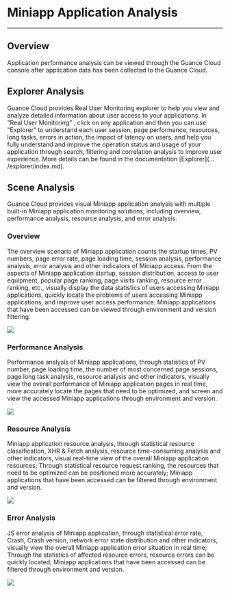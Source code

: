 # Miniapp Application Analysis
---

## Overview

Application performance analysis can be viewed through the Guance Cloud console after application data has been collected to the Guance Cloud.

## Explorer Analysis

Guance Cloud provides Real User Monitoring explorer to help you view and analyze detailed information about user access to your applications. In "Real User Monitoring" , click on any application and then you can use "Explorer" to understand each user session, page performance, resources, long tasks, errors in action, the impact of latency on users, and help you fully understand and improve the operation status and usage of your application through search, filtering and correlation analysis to improve user experience. More details can be found in the documentation [Explorer](... /explorer/index.md).

## Scene Analysis

Guance Cloud provides visual Miniapp application analysis with multiple built-in Miniapp application monitoring solutions, including overview, performance analysis, resource analysis, and error analysis.

### Overview

The overview scenario of Miniapp application counts the startup times, PV numbers, page error rate, page loading time, session analysis, performance analysis, error analysis and other indicators of Miniapp access. From the aspects of Miniapp application startup, session distribution, access to user equipment, popular page ranking, page visits ranking, resource error ranking, etc., visually display the data statistics of users accessing Miniapp applications, quickly locate the problems of users accessing Miniapp applications, and improve user access performance. Miniapp applications that have been accessed can be viewed through environment and version filtering.

![](../img/12.miniapp_overview.png)

### Performance Analysis

Performance analysis of Miniapp applications, through statistics of PV number, page loading time, the number of most concerned page sessions, page long task analysis, resource analysis and other indicators, visually view the overall performance of Miniapp application pages in real time, more accurately locate the pages that need to be optimized, and screen and view the accessed Miniapp applications through environment and version.

![](../img/12.miniapp_performance.png)

### Resource Analysis

Miniapp application resource analysis, through statistical resource classification, XHR & Fetch analysis, resource time-consuming analysis and other indicators, visual real-time view of the overall Miniapp application resources; Through statistical resource request ranking, the resources that need to be optimized can be positioned more accurately; Miniapp applications that have been accessed can be filtered through environment and version.

![](../img/12.miniapp_resource.png)

### Error Analysis

JS error analysis of Miniapp application, through statistical error rate, Crash, Crash version, network error state distribution and other indicators, visually view the overall Miniapp application error situation in real time; Through the statistics of affected resource errors, resource errors can be quickly located; Miniapp applications that have been accessed can be filtered through environment and version.

![](../img/12.miniapp_error.png)

